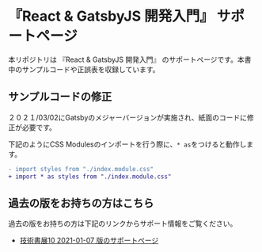 # 『React & GatsbyJS 開発入門』 サポートページ

本リポジトリは 『React & GatsbyJS 開発入門』 のサポートページです。本書中のサンプルコードや正誤表を収録しています。

## サンプルコードの修正

２０２１/03/02にGatsbyのメジャーバージョンが実施され、紙面のコードに修正が必要です。

下記のようにCSS Modulesのインポートを行う際に、`* as`をつけると動作します。

```diff
- import styles from "./index.module.css"
+ import * as styles from "./index.module.css"
```

## 過去の版をお持ちの方はこちら

過去の版をお持ちの方は下記のリンクからサポート情報をご覧ください。

- [技術書展10 2021-01-07 版のサポートページ](https://github.com/mottox2/react-gatsby-book/tree/2021-01-07)
